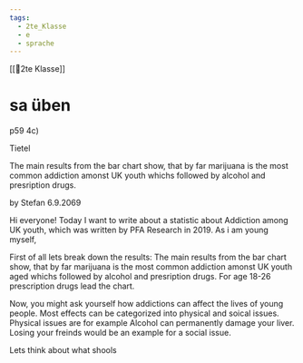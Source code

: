 ```yaml
---
tags:
  - 2te_Klasse
  - e
  - sprache
---
```

[[🥲2te Klasse]]

# sa üben

p59 4c)

Tietel

The main results from the bar chart show, that by far marijuana is the most common addiction amonst UK youth whichs followed by alcohol and presription drugs.

by Stefan 
6.9.2069

Hi everyone!
Today I want to write about a statistic about Addiction among UK youth, which was written by PFA Research in 2019. As i am young myself, 

First of all lets break down the results: The main results from the bar chart show, that by far marijuana is the most common addiction amonst UK youth aged whichs followed by alcohol and presription drugs. For age 18-26 prescription drugs lead the chart.

Now, you might ask yourself how addictions can affect the lives of young people. Most effects can be categorized into physical and soical issues. Physical issues are for example Alcohol can permanently damage your liver. Losing your freinds would be an example for a social issue.

Lets think about what shools
